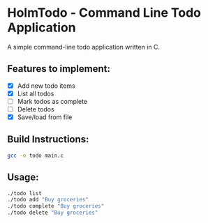 # HolmTodo - Command Line Todo Application

A simple command-line todo application written in C.

## Features to implement:
- [X] Add new todo items
- [X] List all todos
- [ ] Mark todos as complete
- [ ] Delete todos
- [X] Save/load from file

## Build Instructions:
```bash
gcc -o todo main.c
```

## Usage:
```bash
./todo list
./todo add "Buy groceries"
./todo complete "Buy groceries"
./todo delete "Buy groceries"
```
